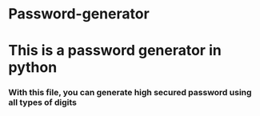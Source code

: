 # Password-generator

<h1>This is a password generator in python</h1>

<h3>With this file, you can generate high secured password using all types of digits</h3>
